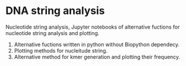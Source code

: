 # DNA string analysis 


Nucleotide string analysis, Jupyter notebooks of alternative fuctions for nucleotide string analysis and plotting.
1. Alternative fuctions written in python without Biopython dependecy. 
2. Plotting methods for nucleitude string.
3. Alternative method for kmer generation and plotting their frequency.
